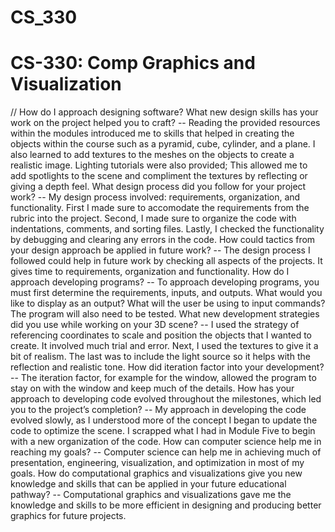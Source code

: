 # CS_330
# CS-330: Comp Graphics and Visualization
// How do I approach designing software?
What new design skills has your work on the project helped you to craft?
-- Reading the provided resources within the modules introduced me to skills that helped in creating the objects within the course such as a pyramid, cube, cylinder, and a plane. I also learned to add textures to the meshes on the objects to create a realistic image. Lighting tutorials were also provided; This allowed me to add spotlights to the scene and compliment the textures by reflecting or giving a depth feel.
What design process did you follow for your project work?
-- My design process involved: requirements, organization, and functionality. First I made sure to accomodate the requirements from the rubric into the project. Second, I made sure to organize the code with indentations, comments, and sorting files. Lastly, I checked the functionality by debugging and clearing any errors in the code. 
How could tactics from your design approach be applied in future work?
-- The design process I followed could help in future work by checking all aspects of the projects. It gives time to requirements, organization and functionality. 
How do I approach developing programs?
-- To approach developing programs, you must first determine the requirements, inputs, and outputs. What would you like to display as an output? What will the user be using to input commands? The program will also need to be tested.
What new development strategies did you use while working on your 3D scene?
-- I used the strategy of referencing coordinates to scale and position the objects that I wanted to create. It involved much trial and error. Next, I used the textures to give it a bit of realism. The last was to include the light source so it helps with the reflection and realistic tone.
How did iteration factor into your development?
-- The iteration factor, for example for the window, allowed the program to stay on with the window and keep much of the details.
How has your approach to developing code evolved throughout the milestones, which led you to the project’s completion?
-- My approach in developing the code evolved slowly, as I understood more of the concept I began to update the code to optimize the scene. I scrapped what I had in Module Five to begin with a new organization of the code.
How can computer science help me in reaching my goals?
-- Computer science can help me in achieving much of presentation, engineering, visualization, and optimization in most of my goals. 
How do computational graphics and visualizations give you new knowledge and skills that can be applied in your future educational pathway?
-- Computational graphics and visualizations gave me the knowledge and skills to be more efficient in designing and producing better graphics for future projects.
